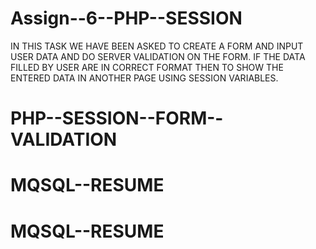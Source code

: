 # Assign--6--PHP--SESSION
IN THIS TASK WE HAVE BEEN ASKED TO CREATE A FORM AND INPUT USER DATA AND DO SERVER VALIDATION ON THE FORM. IF THE DATA FILLED BY USER ARE IN CORRECT FORMAT THEN TO SHOW THE ENTERED DATA IN ANOTHER PAGE USING SESSION VARIABLES.
# PHP--SESSION--FORM--VALIDATION
# MQSQL--RESUME
# MQSQL--RESUME
